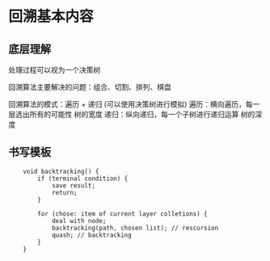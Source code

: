 
# 回溯基本内容

## 底层理解

处理过程可以视为一个决策树

回溯算法主要解决的问题：组合、切割、排列、棋盘

回溯算法的模式：遍历 + 递归 (可以使用决策树进行模拟)
遍历：横向遍历，每一层选出所有的可能性 树的宽度
递归：纵向递归，每一个子树进行递归运算 树的深度

## 书写模板

```
    void backtracking() {
        if (terminal condition) {
            save result;
            return;
        }
        
        for (chose: item of current layer colletions) {
            deal with node;
            backtracking(path, chosen list); // rescursion
            quash; // backtracking
        }
    }
```



